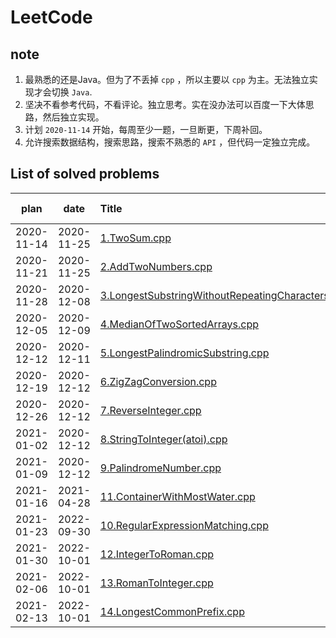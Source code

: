 # LeetCode
## note
1. 最熟悉的还是Java。但为了不丢掉 `cpp` ，所以主要以 `cpp` 为主。无法独立实现才会切换 `Java`.
2. 坚决不看参考代码，不看评论。独立思考。实在没办法可以百度一下大体思路，然后独立实现。
3. 计划 `2020-11-14` 开始，每周至少一题，一旦断更，下周补回。
4. 允许搜索数据结构，搜索思路，搜索不熟悉的 `API` ，但代码一定独立完成。



## List of solved problems

| plan       | date       | Title | Running Time | Memory  |
|:----------:|:----------:|:------|:------------:|:------------------:|
| 2020-11-14 | 2020-11-25 |[1.TwoSum.cpp](leetcode/editor/cn/[1]TwoSum.cpp)| 8 ms | 9.1 MB |
| 2020-11-21 | 2020-11-25 |[2.AddTwoNumbers.cpp](leetcode/editor/cn/[2]AddTwoNumbers.cpp)| 48 ms | 70 MB |
| 2020-11-28 | 2020-12-08 |[3.LongestSubstringWithoutRepeatingCharacters.cpp](leetcode/editor/cn/[3]LongestSubstringWithoutRepeatingCharacters.cpp)| 1588 ms | 33.7 MB |
| 2020-12-05 | 2020-12-09 |[4.MedianOfTwoSortedArrays.cpp](leetcode/editor/cn/[4]MedianOfTwoSortedArrays.cpp)| 72 ms | 87.2 MB |
| 2020-12-12 | 2020-12-11 |[5.LongestPalindromicSubstring.cpp](leetcode/editor/cn/[5]LongestPalindromicSubstring.cpp)| 28 ms | 7.4 MB |
| 2020-12-19 | 2020-12-12 |[6.ZigZagConversion.cpp](leetcode/editor/cn/[6]ZigZagConversion.cpp)| 20 ms | 10.9 MB |
| 2020-12-26 | 2020-12-12 |[7.ReverseInteger.cpp](leetcode/editor/cn/[7]ReverseInteger.cpp)| 0 ms | 6.3 MB |
| 2021-01-02 | 2020-12-12 |[8.StringToInteger(atoi).cpp](leetcode/editor/cn/[7]ReverseInteger.cpp)| 0 ms | 7.3 MB |
| 2021-01-09 | 2020-12-12 |[9.PalindromeNumber.cpp](leetcode/editor/cn/[9]PalindromeNumber.cpp)| 16 ms | 6.2 MB |
| 2021-01-16 | 2021-04-28 |[11.ContainerWithMostWater.cpp](leetcode/editor/cn/[11]ContainerWithMostWater.cpp)| 88 ms | 57.4 MB |
| 2021-01-23 | 2022-09-30 |[10.RegularExpressionMatching.cpp](leetcode/editor/cn/[10]RegularExpressionMatching.cpp)| 92 ms | 10.2 MB |
| 2021-01-30 | 2022-10-01 |[12.IntegerToRoman.cpp](leetcode/editor/cn/[12]IntegerToRoman.cpp)| 0 ms | 5.9 MB |
| 2021-02-06 | 2022-10-01 |[13.RomanToInteger.cpp](leetcode/editor/cn/[13]RomanToInteger.cpp)| 16 ms | 6 MB |
| 2021-02-13 | 2022-10-01 |[14.LongestCommonPrefix.cpp](leetcode/editor/cn/[14]LongestCommonPrefix.cpp)| 0 ms | 8.8 MB |
